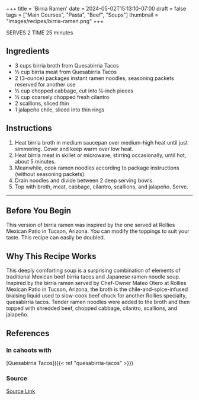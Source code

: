 +++
title = 'Birria Ramen'
date = 2024-05-02T15:13:10-07:00
draft = false
tags = ["Main Courses", "Pasta", "Beef", "Soups"]
thumbnail = "images/recipes/birria-ramen.png"
+++

SERVES 2
TIME 25 minutes

## Ingredients

- 3 cups birria broth from Quesabirria Tacos
- ½ cup birria meat from Quesabirria Tacos
- 2 (3-ounce) packages instant ramen noodles, seasoning packets reserved for another use
- ½ cup chopped cabbage, cut into ¼-inch pieces
- ½ cup coarsely chopped fresh cilantro
- 2 scallions, sliced thin
- 1 jalapeño chile, sliced into thin rings

## Instructions

1. Heat birria broth in medium saucepan over medium-high heat until just simmering. Cover and keep warm over low heat.
2. Heat birria meat in skillet or microwave, stirring occasionally, until hot, about 5 minutes.
3. Meanwhile, cook ramen noodles according to package instructions (without seasoning packets).
4. Drain noodles and divide between 2 deep serving bowls.
5. Top with broth, meat, cabbage, cilantro, scallions, and jalapeño. Serve.

***

## Before You Begin

This version of birria ramen was inspired by the one served at Rollies Mexican Patio in Tucson, Arizona. You can modify the toppings to suit your taste. This recipe can easily be doubled.

## Why This Recipe Works

This deeply comforting soup is a surprising combination of elements of traditional Mexican beef birria tacos and Japanese ramen noodle soup. Inspired by the birria ramen served by Chef-Owner Mateo Otero at Rollies Mexican Patio in Tucson, Arizona, the broth is the chile-and-spice-infused braising liquid used to slow-cook beef chuck for another Rollies specialty, quesabirria tacos. Tender ramen noodles were added to the broth and then topped with shredded beef, chopped cabbage, cilantro, scallions, and jalapeño.

## References

### In cahoots with

[Quesabirria Tacos]({{< ref "quesabirria-tacos" >}})

### Source

[Source Link](https://www.americastestkitchen.com/recipes/15408-birria-ramen)